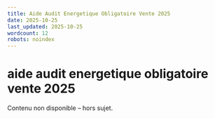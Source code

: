 ```yaml
---
title: Aide Audit Energetique Obligatoire Vente 2025
date: 2025-10-25
last_updated: 2025-10-25
wordcount: 12
robots: noindex
---
```


# aide audit energetique obligatoire vente 2025

Contenu non disponible – hors sujet.